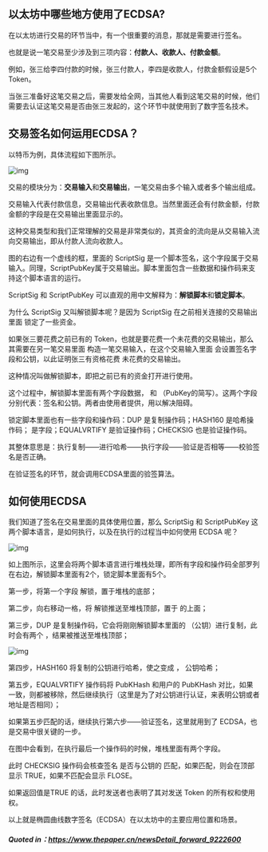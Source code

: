 ## 以太坊中哪些地方使用了ECDSA?

在以太坊进行交易的环节当中，有一个很重要的消息，那就是需要进行签名。

也就是说一笔交易至少涉及到三项内容：**付款人、收款人、付款金额**。

例如，张三给李四付款的时候，张三付款人，李四是收款人，付款金额假设是5个 Token。

当张三准备好这笔交易之后，需要发给全网，当其他人看到这笔交易的时候，他们需要去认证这笔交易是否由张三发起的，这个环节中就使用到了数字签名技术。

## **交易签名如何运用ECDSA？**

以特币为例，具体流程如下图所示。 

![img](https://www.ccvalue.cn/upload/2020/0918/247aa2d8fab12aab5ef07010421b1d97.jpg) 

交易的模块分为：**交易输入**和**交易输出**，一笔交易由多个输入或者多个输出组成。

交易输入代表付款信息，交易输出代表收款信息。当然里面还会有付款金额，付款金额的字段是在交易输出里面显示的。

这种交易类型和我们正常理解的交易是非常类似的，其资金的流向是从交易输入流向交易输出，即从付款人流向收款人。

图的右边有一个虚线的框，里面的 ScriptSig 是一个脚本签名，这个字段属于交易输入。同理，ScriptPubKey属于交易输出。脚本里面包含一些数据和操作码来支持这个脚本语言的运行。

ScriptSig  和 ScriptPubKey  可以直观的用中文解释为：**解锁脚本**和**锁定脚本**。

为什么 ScriptSig 又叫解锁脚本呢？是因为 ScriptSig 在之前相关连接的交易输出里面 锁定了一些资金。

如果张三要花费之前已有的 Token，也就是要花费一个未花费的交易输出，那么其需要在另一笔交易里面 构造一笔交易输入，在这个交易输入里面 会设置签名字段和公钥，以此证明张三有资格花费 未花费的交易输出。

这种情况叫做解锁脚本，即把之前已有的资金打开进行使用。

这个过程中，解锁脚本里面有两个字段数据，<sig> 和 <PubK>（PubKey的简写）。这两个字段分别代表：签名和公钥。两者由使用者提供，用以解决阻碍。

锁定脚本里面也有一些字段和操作码：DUP 是复制操作码；HASH160 是哈希操作码；<PubkHash> 是字段；EQUALVRTIFY 是验证操作码；CHECKSIG 也是验证操作码。

其整体意思是：执行复制——进行哈希——执行字段——验证是否相等——校验签名是否正确。

在验证签名的环节，就会调用ECDSA里面的验签算法。

## **如何使用ECDSA**

我们知道了签名在交易里面的具体使用位置，那么 ScriptSig 和 ScriptPubKey 这两个脚本语言，是如何执行，以及在执行的过程当中如何使用 ECDSA 呢？ 

![img](https://www.ccvalue.cn/upload/2020/0918/91d0be110670c4ccb0da57800fa41673.jpg) 

如上图所示，这里会将两个脚本语言进行堆栈处理，即所有字段和操作码全部罗列在右边，解锁脚本里面有2个，锁定脚本里面有5个。

第一步，将第一个字段 <sig>  解锁，置于堆栈的底部；

第二步，向右移动一格，将 <PubK>  解锁推送至堆栈顶部，置于 <sig>  的上面；

第三步，DUP 是复制操作码，它会将刚刚解锁脚本里面的 <PubK> （公钥）进行复制，此时会有两个 <PubK>，结果被推送至堆栈顶部；

![img](https://www.ccvalue.cn/upload/2020/0918/e1bf1455883b2a18cab4889780a10563.jpg) 

第四步，HASH160 将复制的公钥进行哈希，使之变成 <PubKHash>， 公钥哈希；

第五步，EQUALVRTIFY 操作码将 PubKHash 和用户的 PubKHash 对比，如果一致，则都被移除，然后继续执行（这里是为了对公钥进行认证，来表明公钥或者地址是否相同）；

如果第五步匹配的话，继续执行第六步——验证签名，这里就用到了 ECDSA，也是交易中很关键的一步。

在图中会看到，在执行最后一个操作码的时候，堆栈里面有两个字段。

此时 CHECKSIG 操作码会核查签名 <sig>  是否与公钥的 <sig> 匹配，如果匹配，则会在顶部显示 TRUE，如果不匹配会显示 FLOSE。

如果返回值是TRUE 的话，此时发送者也表明了其对发送 Token 的所有权和使用权。

以上就是椭圆曲线数字签名（ECDSA）在以太坊中的主要应用位置和场景。

##### Quoted in：https://www.thepaper.cn/newsDetail_forward_9222600
